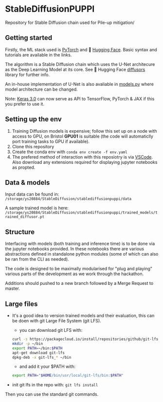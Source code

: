 # StableDiffusionPUPPI


Repository for Stable Diffusion chain used for Pile-up mitigation/


## Getting started

Firstly, the ML stack used is [PyTorch](https://pytorch.org/) and 🤗 [Hugging Face](https://huggingface.co/). Basic syntax and tutorials are available in the links. 

The algorithm is a Stable Diffusion chain which uses the U-Net architecure as the Deep Learning Model at its core. See 🤗 Hugging Face [diffusors](https://huggingface.co/docs/diffusers/index) library for further info.

An in-house implementation of U-Net is also avaliable in [models.py](models.py) where model architecture can be changed.


Note: [Keras 3.0](https://keras.io/keras_3/) can now serve as API to TensorFlow, PyTorch & JAX if this you prefer to use it. 

## Setting up the env

1. Training Diffusion models is expensive; follow this set up on a node with access to GPU, on Bristol **GPU01** is suitable (the code will automaticlly port training tasks to GPU if available).
2. Clone this repository
3. Create the conda env with `conda env create -f env.yaml`
4. The prefered method of interaction with this reposiotry is via [VSCode](https://code.visualstudio.com/download). Also download any extensions required for displaying jupyter notebooks as propted.

## Data & models

Input data can be found in: `/storage/ys20884/StableDiffusion/stablediffusionpuppi/data`

A sample trained model is here:
`/storage/ys20884/StableDiffusion/stablediffusionpuppi/trained_models/trained_diffusor.pt`

## Structure 

Interfacing with models (both training and inference time) is to be done via the jupyter notebooks provided. In these notebooks there are various abstractions defined in standalone python modules (some of which can also be ran from the CLI as needed).

The code is designed to be maximally modularised for "plug and playing" various parts of the development as we work through the hackathon.

Additions should pushed to a new branch followed by a Merge Request to master.

## Large files

- It's a good idea to version trained models and their evaluation, this can be doen with git Large File System (git LFS).
    - you can download git LFS with:
    ```bash
    curl -s https://packagecloud.io/install/repositories/github/git-lfs/script.deb.sh 
    mkdir -p ~/bin
    export PATH=~/bin:$PATH
    apt-get download git-lfs
    dpkg-deb -x git-lfs_* ~/bin
    ```
    - and add it your $PATH with:
    ```bash
    export PATH="$HOME/bin/usr/local/git-lfs/bin:$PATH"
    ```

- init git lfs in the repo with:
```git lfs install```

Then you can use the standard git commands.


